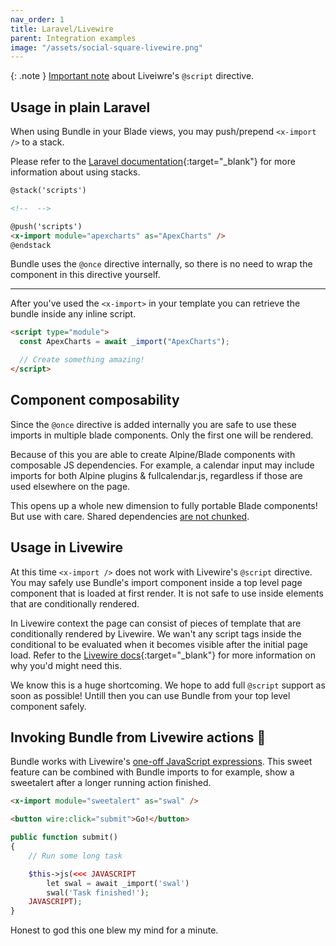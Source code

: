 ```yaml
---
nav_order: 1
title: Laravel/Livewire
parent: Integration examples
image: "/assets/social-square-livewire.png"
---
```


{: .note }
[Important note](https://laravel-bundle.dev/integrations/laravel-livewire.html#usage-in-livewire) about Liveiwre's `@script` directive.

## Usage in plain Laravel

When using Bundle in your Blade views, you may push/prepend `<x-import />` to a stack.

Please refer to the [Laravel documentation](https://laravel.com/docs/10.x/blade#stacks){:target="\_blank"} for more information about using stacks.

```html
@stack('scripts')

<!--  -->

@push('scripts')
<x-import module="apexcharts" as="ApexCharts" />
@endstack
```

Bundle uses the `@once` directive internally, so there is no need to wrap the component in this directive yourself.

---

After you've used the `<x-import>` in your template you can retrieve the bundle inside any inline script.

```html
<script type="module">
  const ApexCharts = await _import("ApexCharts");

  // Create something amazing!
</script>
```

## Component composability

Since the `@once` directive is added internally you are safe to use these imports in multiple blade components. Only the first one will be rendered.

Because of this you are able to create Alpine/Blade components with composable JS dependencies. For example, a calendar input may include imports for both Alpine plugins & fullcalendar.js, regardless if those are used elsewhere on the page.

This opens up a whole new dimension to fully portable Blade components! But use with care. Shared dependencies [are not chunked](https://laravel-bundle.dev/caveats.html#code-splitting).

## Usage in Livewire

At this time `<x-import />` does not work with Livewire's `@script` directive. You may safely use Bundle's import component inside a top level page component that is loaded at first render. It is not safe to use inside elements that are conditionally rendered.

In Livewire context the page can consist of pieces of template that are conditionally rendered by Livewire. We wan't any script tags inside the conditional to be evaluated when it becomes visible after the initial page load. Refer to the [Livewire docs](https://livewire.laravel.com/docs/javascript#using-javascript-in-livewire-components){:target="\_blank"} for more information on why you'd might need this.

We know this is a huge shortcoming. We hope to add full `@script` support as soon as possible! Untill then you can use Bundle from your top level component safely.

## Invoking Bundle from Livewire actions 🤯

Bundle works with Livewire's [one-off JavaScript expressions](https://livewire.laravel.com/docs/actions#evaluating-one-off-javascript-expressions). This sweet feature can be combined with Bundle imports to for example, show a sweetalert after a longer running action finished.

```html
<x-import module="sweetalert" as="swal" />

<button wire:click="submit">Go!</button>
```

```php
public function submit()
{
    // Run some long task

    $this->js(<<< JAVASCRIPT
        let swal = await _import('swal')
        swal('Task finished!');
    JAVASCRIPT);
}
```

Honest to god this one blew my mind for a minute.
